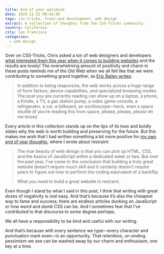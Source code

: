 ```yaml
---
title: End of year optimism
date: 2019-11-22 09:43:05
tags: css-tricks, front-end development, web design
extract: A collection of thoughts from the CSS-Tricks community.
country: California
city: San Francisco
categories: 
  - web design
---
```


Over on CSS-Tricks, Chris asked a ton of web designers and developers [what interested them this year when it comes to building websites](https://css-tricks.com/category/2019-end-of-year-thoughts/) and the results are lovely! The overwhelming amount of positivity and charm in these posts reminds me of the Old Web when we all felt like that we were contributing to something grand together, as [Eric Bailey writes](https://css-tricks.com/what-the-web-still-is/):

> In addition to being responsive, the web works across a huge range of form factors, device capabilities, and specialized browsing modes. The post you are currently reading can show up on a laptop, a phone, a Kindle, a TV, a gas station pump, a video game console, a refrigerator, a car, a billboard, an oscilloscope—heck, even a space shuttle (if you’re reading this from space, please, please, _please_ let me know).

Every article in this collection stands up on the tips of its toes and boldly states why the web is worth building and preserving for the future. But this makes me wish that I had written something a bit more positive for [my own end of year thoughts](https://css-tricks.com/no-absolutely-not/), where I wrote about restraint:

> The true beauty of web design is that you can pick up HTML, CSS, and the basics of JavaScript within a dedicated week or two. But over the past year, I’ve come to the conclusion that building a truly great website doesn’t require much skill and it certainly doesn't require years to figure out how to perform the coding equivalent of a backflip.
>
> What you need to build a great website is restraint.

Even though I stand by what I said in this post, I think that writing with great doses of negativity is _real_ easy. And that’s because it’s also the cheapest way to fame and success; there are endless articles dunking on JavaScript or how _weird_ and _dumb_ CSS can be. And I sometimes fear that I’ve contributed to that discourse to some degree perhaps.

We all have a responsibility to be kind and useful with our writing.

And that’s because with every sentence we type—every character and punctuation mark even—is an opportunity. That relentless, un-ending pessimism we see can be washed away by our charm and enthusiasm, one key at a time.
